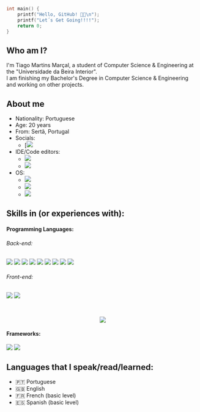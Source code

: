 ```C
int main() {
    printf("Hello, GitHub! 👋😎\n");
    printf("Let´s Get Going!!!!");
    return 0;
}
```
## Who am I?
I'm Tiago Martins Marçal, a student of Computer Science & Engineering at the "Universidade da Beira Interior".<br>
I am finishing my Bachelor's Degree in Computer Science & Engineering and working on other projects.


## About me
* Nationality: Portuguese
* Age: 20 years 
* From: Sertã, Portugal
* Socials:
	+ [![](https://www.linkedin.com/in/tiago-mar%C3%A7al-8a2709220/)
* IDE/Code editors:
	+ ![](https://img.shields.io/badge/Visual_Studio_Code-0078D4?style=flat&logo=visual%20studio%20code&logoColor=white)
	+ ![](https://img.shields.io/badge/Visual_Studio-5C2D91?style=flat&logo=visual%20studio&logoColor=white)
* OS: 
	+ ![](https://img.shields.io/badge/Windows-0078D6?style=flat&logo=windows&logoColor=white)
	+ ![](https://img.shields.io/badge/Linux-FCC624?style=flat&logo=linux&logoColor=black)
	+ ![](https://img.shields.io/badge/Ubuntu-E95420?style=flat&logo=ubuntu&logoColor=white)

## Skills in (or experiences with):  
#### Programming Languages:
###### Back-end:
![](https://img.shields.io/badge/-C%23-333333?style=flat&logo=c-sharp&logoColor=239120) 
![](https://img.shields.io/badge/Java-333333?style=flat&logo=java&logoColor=FFFFFF) 
![](https://img.shields.io/badge/M-MatLab-333333) 
![](https://img.shields.io/badge/Python-333333?style=flat&logo=python&logoColor=4F74DA) 
![](https://img.shields.io/badge/Visual_Basic-333333?style=flat&logo=VisualStudio&logoColor=8332E1) 
![](https://img.shields.io/badge/ASM-LLVM-333333)
![](https://img.shields.io/badge/OCaml-333333?style=flat&logo=ocaml&logoColor=3D56A0) 
![](https://img.shields.io/badge/Scala-333333?style=flat&logo=scala&logoColor=DC322F) 
![](https://img.shields.io/badge/Dart-333333?style=flat&logo=dart&logoColor=0175C2)

###### Front-end:
![](https://img.shields.io/badge/HTML-333333?style=flat&logo=html5&logoColor=E67925) 
![](https://img.shields.io/badge/Javascript-333333?style=flat&logo=javascript&logoColor=EED221)
 
<br>
<a href="https://github.com/inesmarcal">
  	<p align="center">
		<img src="https://github-readme-stats.vercel.app/api/top-langs/?username=inesmarcal&theme=dracula" />
	</p>
</a>

#### Frameworks:
![](https://img.shields.io/badge/Flask-333333?style=flat&logo=flask&logoColor=white) 
![](https://img.shields.io/badge/Flutter-333333?style=flat&logo=flutter&logoColor=02569B)


## Languages that I speak/read/learned:
* 🇵🇹 Portuguese
* 🇬🇧 English
* 🇫🇷 French (basic level)
* 🇪🇸 Spanish (basic level)
